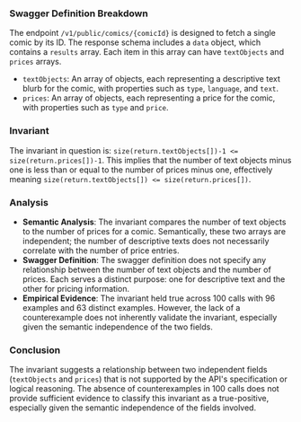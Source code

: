 ### Swagger Definition Breakdown
The endpoint `/v1/public/comics/{comicId}` is designed to fetch a single comic by its ID. The response schema includes a `data` object, which contains a `results` array. Each item in this array can have `textObjects` and `prices` arrays. 
- `textObjects`: An array of objects, each representing a descriptive text blurb for the comic, with properties such as `type`, `language`, and `text`.
- `prices`: An array of objects, each representing a price for the comic, with properties such as `type` and `price`.

### Invariant
The invariant in question is: `size(return.textObjects[])-1 <= size(return.prices[])-1`.
This implies that the number of text objects minus one is less than or equal to the number of prices minus one, effectively meaning `size(return.textObjects[]) <= size(return.prices[])`.

### Analysis
- **Semantic Analysis**: The invariant compares the number of text objects to the number of prices for a comic. Semantically, these two arrays are independent; the number of descriptive texts does not necessarily correlate with the number of price entries. 
- **Swagger Definition**: The swagger definition does not specify any relationship between the number of text objects and the number of prices. Each serves a distinct purpose: one for descriptive text and the other for pricing information.
- **Empirical Evidence**: The invariant held true across 100 calls with 96 examples and 63 distinct examples. However, the lack of a counterexample does not inherently validate the invariant, especially given the semantic independence of the two fields.

### Conclusion
The invariant suggests a relationship between two independent fields (`textObjects` and `prices`) that is not supported by the API's specification or logical reasoning. The absence of counterexamples in 100 calls does not provide sufficient evidence to classify this invariant as a true-positive, especially given the semantic independence of the fields involved.
